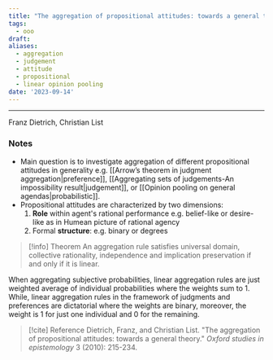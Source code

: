 ```yaml
---
title: "The aggregation of propositional attitudes: towards a general theory"
tags:
  - ooo
draft:
aliases:
  - aggregation
  - judgement
  - attitude
  - propositional
  - linear opinion pooling
date: '2023-09-14'
---
```

---
Franz Dietrich, Christian List
### Notes

- Main question is to investigate aggregation of different propositional attitudes in generality e.g. [[Arrow’s theorem in judgment aggregation|preference]], [[Aggregating sets of judgements-An impossibility result|judgement]], or [[Opinion pooling on general agendas|probabilistic]].
- Propositional attitudes are characterized by two dimensions:
	1. **Role** within agent's rational performance e.g. belief-like or desire-like as in Humean picture of rational agency
	2. Formal **structure**: e.g. binary or degrees 

>[!info] Theorem
> An aggregation rule satisfies universal domain, collective rationality, independence and implication preservation if and only if it is linear.

When aggregating subjective probabilities, linear aggregation rules are just weighted average of individual probabilities where the weights sum to 1. While, linear aggregation rules in the framework of judgments and preferences are dictatorial where the weights are binary, moreover, the weight is 1 for just one individual and 0 for the remaining.


> [!cite] Reference
> Dietrich, Franz, and Christian List. "The aggregation of propositional attitudes: towards a general theory." _Oxford studies in epistemology_ 3 (2010): 215-234.


